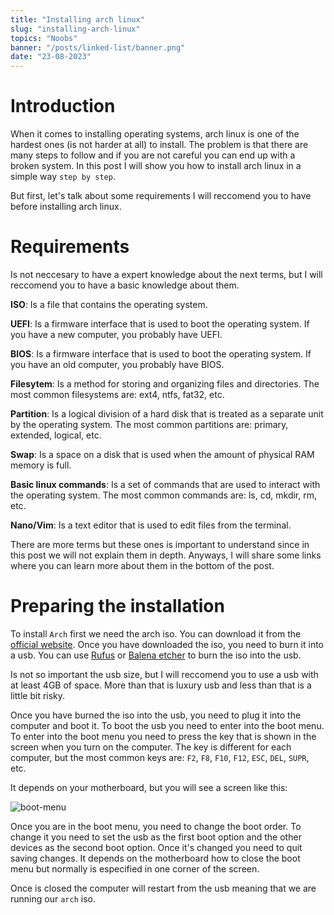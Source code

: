 ```yaml
---
title: "Installing arch linux"
slug: "installing-arch-linux"
topics: "Noobs" 
banner: "/posts/linked-list/banner.png"
date: "23-08-2023"
---
```


# Introduction
When it comes to installing operating systems, arch linux is one of the hardest ones (is not harder at all) to install. The problem is that there are many steps to follow and if you are not careful you can end up with a broken system. In this post I will show you how to install arch linux in a simple way `step by step`.

But first, let's talk about some requirements I will reccomend you to have before installing arch linux.

# Requirements
Is not neccesary to have a expert knowledge about the next terms, but I will reccomend you to have a basic knowledge about them.

**ISO**: Is a file that contains the operating system. 

**UEFI**: Is a firmware interface that is used to boot the operating system. If you have a new computer, you probably have UEFI.

**BIOS**: Is a firmware interface that is used to boot the operating system. If you have an old computer, you probably have BIOS.

**Filesytem**: Is a method for storing and organizing files and directories. The most common filesystems are: ext4, ntfs, fat32, etc.

**Partition**: Is a logical division of a hard disk that is treated as a separate unit by the operating system. The most common partitions are: primary, extended, logical, etc.

**Swap**: Is a space on a disk that is used when the amount of physical RAM memory is full.

**Basic linux commands**: Is a set of commands that are used to interact with the operating system. The most common commands are: ls, cd, mkdir, rm, etc.

**Nano/Vim**: Is a text editor that is used to edit files from the terminal.

There are more terms but these ones is important to understand since in this post we will not explain them in depth. Anyways, I will share some links where you can learn more about them in the bottom of the post.

# Preparing the installation
To install `Arch` first we need the arch iso. You can download it from the [official website](https://archlinux.org/download/). Once you have downloaded the iso, you need to burn it into a usb. You can use [Rufus](https://rufus.ie/) or [Balena etcher](https://www.balena.io/etcher/) to burn the iso into the usb.

Is not so important the usb size, but I will reccomend you to use a usb with at least 4GB of space. More than that is luxury usb and less than that is a little bit risky.

Once you have burned the iso into the usb, you need to plug it into the computer and boot it. To boot the usb you need to enter into the boot menu. To enter into the boot menu you need to press the key that is shown in the screen when you turn on the computer. The key is different for each computer, but the most common keys are: `F2`, `F8`, `F10`, `F12`, `ESC`, `DEL`, `SUPR`, etc.

It depends on your motherboard, but you will see a screen like this:

![boot-menu](/posts/installing-arch-linux/boot-menu.png)

Once you are in the boot menu, you need to change the boot order. To change it you need to set the usb as the first boot option and the other devices as the second boot option. Once it's changed you need to quit saving changes. It depends on the motherboard how to close the boot menu but normally is especified in one corner of the screen.

Once is closed the computer will restart from the usb meaning that we are running our `arch` iso. 